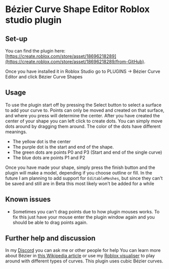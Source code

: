 # Bézier Curve Shape Editor Roblox studio plugin

## Set-up
You can find the plugin here: [https://create.roblox.com/store/asset/18696218289](https://create.roblox.com/store/asset/18696218289/from-GitHub).

Once you have installed it in Roblox Studio go to PLUGINS -> Bézier Curve Editor and click Bézier Curve Shapes

## Usage
To use the plugin start off by pressing the Select button to select a surface to add your curve to. Points can only be moved and created on that surface, and where you press will determine the center.
After you have created the center of your shape you can left click to create dots. You can simply move dots around by dragging them around. 
The color of the dots have different meanings.
- The yellow dot is the center
- The purple dot is the start and end of the shape.
- The green dots are points P0 and P3 (Start and end of the single curve)
- The blue dots are points P1 and P2

Once you have made your shape, simply press the finish button and the plugin will make a model, depending if you choose outline or fill. In the future I am planning to add support for `EditableMeshes`, but since they can't be saved and still are in Beta this most likely won't be added for a while

## Known issues
- Sometimes you can't drag points due to how plugin mouses works. To fix this just have your mouse enter the plugin window again and you should be able to drag points again.

## Further help and discussion
In my [Discord](https://discord.gg/k8wNB9fv9R) you can ask me or other people for help
You can learn more about Bézier in [this Wikipedia article](https://en.wikipedia.org/wiki/B%C3%A9zier_curve) or use my [Roblox visualiser](https://www.roblox.com/games/18319270006/B-zier-Curve-Editor-LVL-UP) to play around with different types of curves. This plugin uses cubic Bézier curves.

